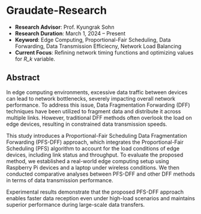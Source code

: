 # Graudate-Research

- **Research Advisor**: Prof. Kyungrak Sohn
- **Research Duration**: March 1, 2024 – Present
- **Keyword**: Edge Computing, Proportional-Fair Scheduling, Data Forwarding, Data Transmission Efficiecny, Network Load Balancing
- **Current Focus**: Refining network timing functions and optimizing values for *R_k* variable.


## Abstract
In edge computing environments, excessive data traffic between devices can lead to network bottlenecks, severely impacting overall network performance. To address this issue, Data Fragmentation Forwarding (DFF) techniques have been utilized to fragment data and distribute it across multiple links. However, traditional DFF methods often overlook the load on edge devices, resulting in constrained data transmission speeds.

This study introduces a Proportional-Fair Scheduling Data Fragmentation Forwarding (PFS-DFF) approach, which integrates the Proportional-Fair Scheduling (PFS) algorithm to account for the load conditions of edge devices, including link status and throughput. To evaluate the proposed method, we established a real-world edge computing setup using Raspberry Pi devices and a laptop under wireless conditions. We then conducted comparative analyses between PFS-DFF and other DFF methods in terms of data transmission performance.

Experimental results demonstrate that the proposed PFS-DFF approach enables faster data reception even under high-load scenarios and maintains superior performance during large-scale data transfers.
